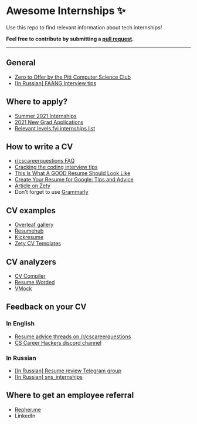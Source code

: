 # Awesome Internships ✨

Use this repo to find relevant information about tech internships!

**Feel free to contribute by submitting a [pull request](https://github.com/susam/gitpr#create-pull-request).**

---

## General

- [Zero to Offer by the Pitt Computer Science Club](https://pittcs.wiki/zero-to-offer/)
- [[In Russian] FAANG Interview tips](https://docs.google.com/document/d/1RKzJA7UHj3UKMFxK4Bluy-gB7Sf2fk0mUlCPs76Z07k/edit)

## Where to apply?

- [Summer 2021 Internships](https://github.com/Pitt-CSC/Summer2021-Internships)
- [2021 New Grad Applications](https://github.com/Pitt-CSC/NewGrad-2021)
- [Relevant levels.fyi internships list](https://www.levels.fyi/internships/)

## How to write a CV

- [r/cscareerquestions FAQ](https://www.reddit.com/r/cscareerquestions/wiki/faq_resumes)
- [Cracking the coding interview tips](https://www.notion.so/lodthe/Cracking-the-coding-interview-tips-301b9b8df5bd422aa9dbf37604afe9e9)
- [This Is What A GOOD Resume Should Look Like](https://www.careercup.com/resume)
- [Create Your Resume for Google: Tips and Advice](https://www.youtube.com/watch?v=BYUy1yvjHxE&feature=youtu.be)
- [Article on Zety](https://zety.com/blog/computer-science-resume)
- Don't forget to use [Grammarly](https://grammarly.com/)

## CV examples

- [Overleaf gallery](https://ru.overleaf.com/gallery/tagged/cv)
- [Resumehub](https://resumehub.org/)
- [Kickresume](https://www.kickresume.com/en/help-center/software-engineering-resume-samples/)
- [Zety CV Templates](https://zety.com/cv-templates)

## CV analyzers

- [CV Compiler](https://cvcompiler.com/)
- [Resume Worded](https://resumeworded.com/)
- [VMock](https://www.vmock.com/)

## Feedback on your CV

### In English

- [Resume advice threads on /r/cscareerquestions](https://www.reddit.com/r/cscareerquestions/)
- [CS Career Hackers discord channel](https://discord.gg/6EyEDKk)

### In Russian

- [[In Russian] Resume review Telegram group](https://t.me/resume_review)
- [[In Russian] sns_internships](https://t.me/sns_internships)

## Where to get an employee referral

- [Repher.me](https://repher.me/)
- LinkedIn